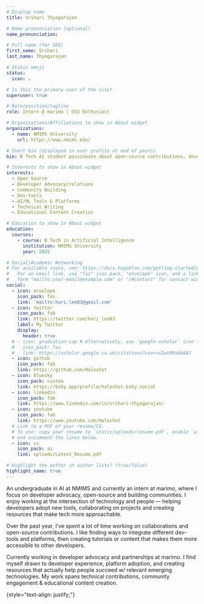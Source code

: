 ```yaml
---
# Display name
title: Srihari Thyagarajan

# Name pronunciation (optional)
name_pronunciation: 

# Full name (for SEO)
first_name: Srihari
last_name: Thyagarajan

# Status emoji
status:
  icon: ☕️

# Is this the primary user of the site?
superuser: true

# Role/position/tagline
role: Intern @ marimo | OSS Enthusiast

# Organizations/Affiliations to show in About widget
organizations:
  - name: NMIMS University
    url: https://www.nmims.edu/

# Short bio (displayed in user profile at end of posts)
bio: B Tech AI student passionate about open-source contributions, developer relations, and creating educational content. Currently an intern at marimo.io, focused on AI/ML tools and fostering community collaboration.

# Interests to show in About widget
interests:
  - Open Source
  - Developer Advocacy/relations  
  - Community Building
  - Dev-tools
  - AI/ML Tools & Platforms
  - Technical Writing
  - Educational Content Creation

# Education to show in About widget
education:
  courses:
    - course: B Tech in Artificial Intelligence
      institution: NMIMS University
      year: 2025

# Social/Academic Networking
# For available icons, see: https://docs.hugoblox.com/getting-started/page-builder/#icons
#   For an email link, use "fas" icon pack, "envelope" icon, and a link in the
#   form "mailto:your-email@example.com" or "/#contact" for contact widget.
social:
  - icon: envelope
    icon_pack: fas
    link: 'mailto:hari.leo03@gmail.com'
  - icon: twitter
    icon_pack: fab
    link: https://twitter.com/hari_leo03
    label: My Twitter
    display:
      header: true
  # - icon: graduation-cap # Alternatively, use `google-scholar` icon from `ai` icon pack
  #   icon_pack: fas
  #   link: https://scholar.google.co.uk/citations?user=sIwtMXoAAAAJ
  - icon: github
    icon_pack: fab
    link: https://github.com/Haleshot
  - icon: bluesky
    icon_pack: custom
    link: https://bsky.app/profile/haleshot.bsky.social
  - icon: linkedin
    icon_pack: fab
    link: https://www.linkedin.com/in/srihari-thyagarajan/
  - icon: youtube
    icon_pack: fab
    link: https://www.youtube.com/Haleshot
  # Link to a PDF of your resume/CV.
  # To use: copy your resume to `static/uploads/resume.pdf`, enable `ai` icons in `params.yaml`,
  # and uncomment the lines below.
  - icon: cv
    icon_pack: ai
    link: uploads/Latest_Resume.pdf

# Highlight the author in author lists? (true/false)
highlight_name: true
---
```


An undergraduate in AI at NMIMS and currently an intern at marimo, where I focus on developer advocacy, open-source and building communities. I enjoy working at the intersection of technology and people — helping developers adopt new tools, collaborating on projects and creating resources that make tech more approachable.

Over the past year, I've spent a lot of time working on collaborations and open-source contributions. I like finding ways to integrate different dev-tools and platforms, then creating tutorials or content that makes them more accessible to other developers.

Currently working in developer advocacy and partnerships at marimo. I find myself drawn to developer experience, platform adoption, and creating resources that actually help people succeed w/ relevant emerging technologies. My work spans technical contributions, community engagement & educational content creation.

{style="text-align: justify;"}
